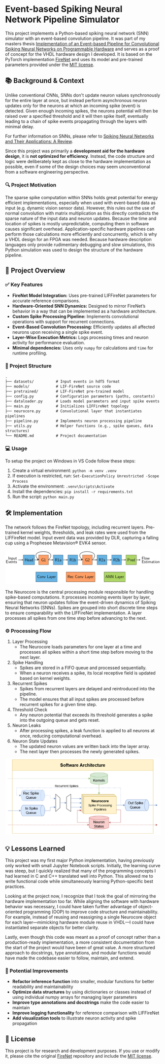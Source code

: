 # Event-based Spiking Neural Network Pipeline Simulator

This project implements a Python-based spiking neural network (SNN) simulator with an event-based convolution pipeline.
It was part of my masters thesis [Implementation of an Event-based Pipeline for Convolutional Spiking Neural Networks on Programmable Hardware](https://elib.dlr.de/201511/) and serves as a proof of concept for the VHDL hardware design I developed. It is based on the PyTorch implementation [FireNet](https://github.com/tudelft/event_flow) and uses its model and pre-trained parameters provided under the [MIT license](/LICENSE).

## 📚 Background & Context

Unlike conventional CNNs, SNNs don't update neuron values synchronously for the entire layer at once, but instead perform asynchronous neuron updates only for the neurons at which an incoming spike (event) is detected. Given enough incoming spikes, the neurons potential will then be raised over a specified threshold and it will then spike itself, eventually leading to a chain of spike events propagating through the layers with minimal delay.

For further information on SNNs, please refer to [Spiking Neural Networks and Their Applications: A Review](https://www.mdpi.com/2076-3425/12/7/863).

Since this project was primarily a **development aid for the hardware design**, it is **not optimized for efficiency**. Instead, the code structure and logic were deliberately kept as close to the hardware implementation as possible, even if some of the design choices may seem unconventional from a software engineering perspective.

### 🔍 Project Motivation

The sparse spike computation within SNNs holds great potential for energy efficient implementations, especially when used with event-based data as input (e.g. dynamic vision sensor data). However, this rules out the use of normal convolution with matrix multiplication as this directly contradicts the sparse nature of the input data and neuron updates. Because the time and location of spikes is mostly unpredictable, computing them in software causes significant overhead. Application-specific hardware pipelines can perform those calculations more efficiently and concurrently, which is why a VHDL design for an FPGA was needed. Because hardware description languages only provide rudimentary debugging and slow simulations, this Python simulation was used to design the structure of the hardware pipeline.

## 🚀 Project Overview

### ✅ Key Features

- **FireNet Model Integration:** Uses pre-trained LIFFireNet parameters for accurate reference comparisons.
- **Hardware-Oriented SNN Dynamics:** Designed to mirror FireNet’s behavior in a way that can be implemented as a hardware architecture.
- **Custom Spike Processing Pipeline:** Implements convolutional operations with support for recurrent connections.
- **Event-Based Convolution Processing:** Efficiently updates all affected neurons upon receiving a single spike event.
- **Layer-Wise Execution Metrics:** Logs processing times and neuron activity for performance evaluation.
- **Minimal dependencies:** Uses only `numpy` for calculations and `time` for runtime profiling.

### 📁 Project Structure

```
.
├── datasets/          # Input events in hdf5 format
├── models/            # LIF-FireNet source code
├── pretrained/        # LIF-FireNet pre-trained model
├── config.py          # Configuration parameters (paths, constants)
├── dataloader.py      # Loads model parameters and input spike events
├── main.py            # Initializes LIFFireNet topology
├── neurocore.py       # Convolutional layer that instantiates pipelines
├── pipeline.py        # Implements neuron processing pipeline
├── utils.py           # Helper functions (e.g., spike queues, data structures)
└── README.md          # Project documentation
```

### 💻 Usage

To setup the project on Windows in VS Code follow these steps:

1. Create a virtual environment:  `python -m venv .venv`
2. If execution is restricted, run: `Set-ExecutionPolicy Unrestricted -Scope Process`
3. Activate the environment: `.venv\Scripts\Activate`
4. Install the dependencies: `pip install -r requirements.txt`
5. Run the script: `python main.py`

## 🛠️ Implementation

The network follows the FireNet topology, including recurrent layers.
Pre-trained kernel weights, thresholds, and leak rates were used from the LIFFireNet model.
Input event data was provided by DLR, capturing a falling cup using a Prophesee Metavision® EVK4 sensor.

![FireNet](/img/firenet_architecture.png)

The Neurocore is the central processing module responsible for handling spike-based computations. It processes incoming events layer by layer, ensuring that neuron updates follow the event-driven dynamics of Spiking Neural Networks (SNNs). Spikes are grouped into short discrete time steps to ensure comparability with the LIFFireNet implementation. A layer processes all spikes from one time step before advancing to the next.

### ⚙️ Processing Flow

1. Layer Processing
    - The Neurocore loads parameters for one layer at a time and processes all spikes within a short time step before moving to the next layer.
2. Spike Handling
    - Spikes are stored in a FIFO queue and processed sequentially.
    - When a neuron receives a spike, its local receptive field is updated based on kernel weights.
3. Recurrent Spikes
    - Spikes from recurrent layers are delayed and reintroduced into the pipeline.
    - The model ensures that all input spikes are processed before recurrent spikes for a given time step.
4. Threshold Check
    - Any neuron potential that exceeds its threshold generates a spike into the outgoing queue and gets reset.
5. Neuron Leaks
    - After processing spikes, a leak function is applied to all neurons at once, reducing computational overhead.
6. Neuron State Updates
    - The updated neuron values are written back into the layer array.
    - The next layer then processes the newly generated spikes.


![SW modules](/img/sw_architecture.png)

## 💡 Lessons Learned

This project was my first major Python implementation, having previously only worked with small Jupyter Notebook scripts. Initially, the learning curve was steep, but I quickly realized that many of the programming concepts I had learned in C and C++ translated well into Python. This allowed me to write functional code while simultaneously learning Python-specific best practices.

Looking at the project now, I recognize that I took the goal of mirroring the hardware implementation too far. While aligning the software with hardware behavior was necessary, I could have taken further advantage of object-oriented programming (OOP) to improve code structure and maintainability. For example, instead of reusing and reassigning a single Neurocore object for each layer—mimicking hardware module reuse in VHDL—I could have instantiated separate objects for better clarity.

Lastly, even though this code was meant as a proof of concept rather than a production-ready implementation, a more consistent documentation from the start of the project would have been of great value. A more structured approach to docstrings, type annotations, and modular functions would have made the codebase easier to follow, maintain, and extend.

### 🔧 Potential Improvements

- **Refactor inference function** into smaller, modular functions for better readability and maintainability
- **Optimize data structures** by using dictionaries or classes instead of using individual numpy arrays for managing layer parameters
- **Improve type annotations and docstrings** make the code easier to maintain
- **Improve logging functionality** for reference comparison with LIFFireNet
- **Add visualization tools** to illustrate neuron activity and spike propagation

## 🔑 License

This project is for research and development purposes. If you use or modify it, please cite the original [FireNet](https://github.com/tudelft/event_flow) repository and include the [MIT license](/LICENSE).
